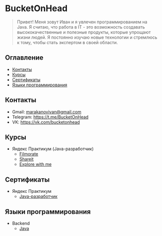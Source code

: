 # BucketOnHead
> Привет! Меня зовут Иван и я увлечен программированием на Java.
> Я считаю, что работа в IT - это возможность создавать
> высококачественные и полезные продукты, которые упрощают жизни людей.
> Я постоянно изучаю новые технологии и стремлюсь к тому,
> чтобы стать экспертом в своей области.

## Оглавление

- [Контакты](#контакты)
- [Курсы](#курсы)
- [Сертификаты](#сертификаты)
- [Языки программирования](#языки-программирования)

## Контакты
- Gmail: marakanovivan@gmail.com
- Telegram: https://t.me/BucketOnHead
- VK: https://vk.com/bucketonhead

## Курсы
- Яндекс Практикум (Java-разработчик)
  - [Filmorate](https://github.com/BucketOnHead/java-filmorate)
  - [Shareit](https://github.com/BucketOnHead/java-shareit)
  - [Explore with me](https://github.com/BucketOnHead/java-explore-with-me)

## Сертификаты
- Яндекс Практикум
  - [Java-разработчик](.readme/certificates/yandex/java-developer.pdf) 

## Языки программирования
- Backend
  - [Java](https://github.com/BucketOnHead?tab=repositories&q=&type=&language=java&sort=)

